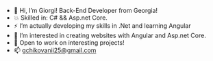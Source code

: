 - 👋 Hi, I’m Giorgi! Back-End Developer from Georgia!
- 💥 Skilled in: C# && Asp.net Core.
- ⚡ I’m actually developing my skills in .Net and learning Angular
- 👀 I’m interested in creating websites with Angular and Asp.net Core.
- 💯 Open to work on interesting projects!
- 📫 gchikovanii25@gmail.com

